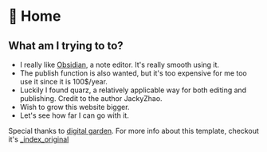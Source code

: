 # 🌱 Home

## What am I trying to to?
- I really like [Obsidian](notes/quarz_original/obsidian.md), a note editor. It's really smooth using it.
- The publish function is also wanted, but it's too expensive for me too use it since it is 100$/year.
- Luckily I found quarz, a relatively applicable way for both editing and publishing. Credit to the author JackyZhao.
- Wish to grow this website bigger.
- Let's see how far I can go with it.

Special thanks to [digital garden](https://jzhao.xyz/posts/digital-gardening).
For more info about this template, checkout it's [_index_original](notes/quarz_original/_index_original.md)
